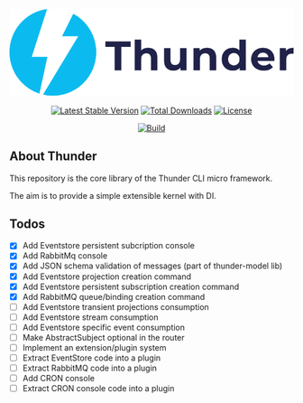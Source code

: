 <p align="center"><img src="./resources/thunder-logo.svg"></p>

<p align="center">
<a href="https://packagist.org/packages/rxthunder/core"><img src="https://poser.pugx.org/rxthunder/core/v/stable.svg" alt="Latest Stable Version"></a>
<a href="https://packagist.org/packages/rxthunder/core"><img src="https://poser.pugx.org/rxthunder/core/d/total.svg" alt="Total Downloads"></a>
<a href="https://packagist.org/packages/rxthunder/core"><img src="https://poser.pugx.org/rxthunder/core/license.svg" alt="License"></a>
</p>
<p align="center">
<a href="https://travis-ci.org/RxThunder/Core"><img src="https://travis-ci.org/RxThunder/Core.svg?branch=master" alt="Build"></a>
<p align="center">


## About Thunder

This repository is the core library of the Thunder CLI micro framework.

The aim is to provide a simple extensible kernel with DI.

## Todos
- [X] Add Eventstore persistent subcription console
- [X] Add RabbitMq console
- [X] Add JSON schema validation of messages (part of thunder-model lib)
- [X] Add Eventstore projection creation command
- [X] Add Eventstore persistent subscription creation command
- [x] Add RabbitMQ queue/binding creation command
- [ ] Add Eventstore transient projections consumption
- [ ] Add Eventstore stream consumption
- [ ] Add Eventstore specific event consumption
- [ ] Make AbstractSubject optional in the router
- [ ] Implement an extension/plugin system
- [ ] Extract EventStore code into a plugin
- [ ] Extract RabbitMQ code into a plugin
- [ ] Add CRON console
- [ ] Extract CRON console code into a plugin
